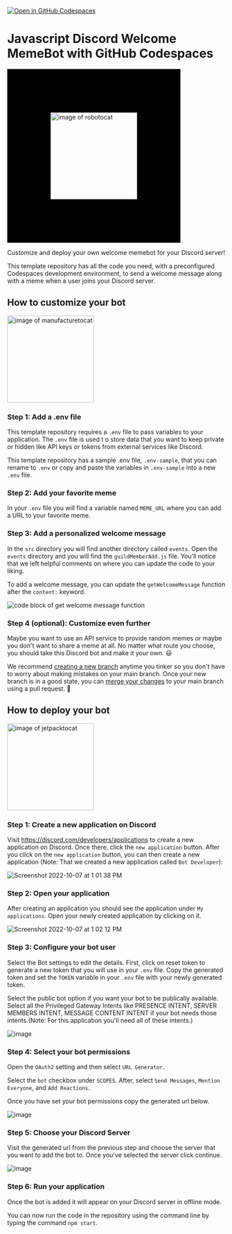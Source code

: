 [![Open in GitHub Codespaces](https://github.com/codespaces/badge.svg)](https://github.com/codespaces/new?hide_repo_select=true&ref=main&repo=542440024)

# Javascript Discord Welcome MemeBot with GitHub Codespaces

<img src="https://octodex.github.com/images/Robotocat.png" alt="image of robotocat" width="200" style="border:100px solid black"/>

Customize and deploy your own welcome memebot for your Discord server! 

This template repository has all the code you need, with a preconfigured Codespaces development environment, to send a welcome message along with a meme when a user joins your Discord server.

## How to customize your bot
<img src="https://octodex.github.com/images/manufacturetocat.png" alt="image of manufacturetocat" width="200"/>

### Step 1: Add a .env file
This template repository requires a `.env` file to pass variables to your application. The `.env` file is used t   o store data that you want to keep private or hidden like API keys or tokens from external services like Discord. 
 
This template repository has a sample .env file, `.env-sample`, that you can rename to `.env` or copy and paste the variables in `.env-sample` into a new `.env` file. 

### Step 2: Add your favorite meme
In your `.env` file you will find a variable named `MEME_URL` where you can add a URL to your favorite meme. 

### Step 3: Add a personalized welcome message
In the `src` directory you will find another directory called `events`. Open the `events` directory and you will find the `guildMemberAdd.js` file. You'll notice that we left helpful comments on where you can update the code to your liking.

To add a welcome message, you can update the `getWelcomeMessage` function after the `content:` keyword.

![code block of get welcome message function](https://user-images.githubusercontent.com/10368374/199597840-dd83efa6-8251-4def-868f-cdadb0df6f02.png)

### Step 4 (optional): Customize even further
Maybe you want to use an API service to provide random memes or maybe you don't want to share a meme at all. No matter what route you choose, you should take this Discord bot and make it your own. :smiley:

We recommend [creating a new branch](https://docs.github.com/en/desktop/contributing-and-collaborating-using-github-desktop/making-changes-in-a-branch/managing-branches#creating-a-branch) anytime you tinker so you don't have to worry about making mistakes on your main branch. Once your new branch is in a good state, you can [merge your changes](https://docs.github.com/en/pull-requests/collaborating-with-pull-requests/incorporating-changes-from-a-pull-request/about-pull-request-merges) to your main branch using a pull request. :rocket:

## How to deploy your bot

<img src="https://octodex.github.com/images/jetpacktocat.png" alt="image of jetpacktocat" width="200"/>

### Step 1: Create a new application on Discord
Visit https://discord.com/developers/applications to create a new application on Discord. Once there, click the `new application` button. After you click on the `new application` button, you can then create a new application (Note: That we created a new application called `Bot Developer`):

![Screenshot 2022-10-07 at 1 01 38 PM](https://user-images.githubusercontent.com/11372162/194497650-50b0fd9b-da26-4bd4-b106-5a5016f47842.png)

### Step 2: Open your application

After creating an application you should see the application under `My applications`. Open your newly created application by clicking on it.

![Screenshot 2022-10-07 at 1 02 12 PM](https://user-images.githubusercontent.com/11372162/194497723-e57931ef-e25c-4d40-ba73-81b09ecd059e.png)

### Step 3: Configure your bot user

Select the Bot settings to edit the details. First, click on reset token to generate a new token that you will use in your `.env` file. Copy the generated token and set the `TOKEN` variable in your `.env` file with your newly generated token.

Select the public bot option if you want your bot to be publically available.
Select all the Privileged Gateway Intents like PRESENCE INTENT, SERVER MEMBERS INTENT, MESSAGE CONTENT INTENT if your bot needs those intents.(Note: For this application you'll need all of these intents.)

![image](https://user-images.githubusercontent.com/11372162/194498518-e535b2d0-0b64-4d1d-8527-f49314be16cb.png)

### Step 4: Select your bot permissions
Open the `OAuth2` setting and then select `URL Generator`.

Select the `bot` checkbox under `SCOPES`. After, select `Send Messages`, `Mention Everyone`, and `Add Reactions`. 

Once you have set your bot permissions copy the generated url below.

![image](https://user-images.githubusercontent.com/11372162/194498853-8ba28265-ab65-4df1-9e25-8d8913decfdb.png)

### Step 5: Choose your Discord Server
Visit the generated url from the previous step and choose the server that you want to add the bot to. Once you've selected the server click continue.

![image](https://user-images.githubusercontent.com/11372162/194499328-3874ccf5-d099-4f83-b62d-af091b06773a.png)

### Step 6: Run your application

Once the bot is added it will appear on your Discord server in offline mode.

You can now run the code in the repository using the command line by typing the command `npm start`. 


